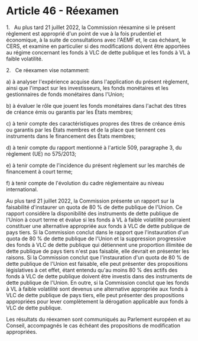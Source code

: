 # Article 46 - Réexamen


1.   Au plus tard 21 juillet 2022, la Commission réexamine si le présent règlement est approprié d'un point de vue à la fois prudentiel et économique, à la suite de consultations avec l'AEMF et, le cas échéant, le CERS, et examine en particulier si des modifications doivent être apportées au régime concernant les fonds à VLC de dette publique et les fonds à VL à faible volatilité.

2.   Ce réexamen vise notamment:

a) à analyser l'expérience acquise dans l'application du présent règlement, ainsi que l'impact sur les investisseurs, les fonds monétaires et les gestionnaires de fonds monétaires dans l'Union;

b) à évaluer le rôle que jouent les fonds monétaires dans l'achat des titres de créance émis ou garantis par les États membres;

c) à tenir compte des caractéristiques propres des titres de créance émis ou garantis par les États membres et de la place que tiennent ces instruments dans le financement des États membres;

d) à tenir compte du rapport mentionné à l'article 509, paragraphe 3, du règlement (UE) no 575/2013;

e) à tenir compte de l'incidence du présent règlement sur les marchés de financement à court terme;

f) à tenir compte de l'évolution du cadre réglementaire au niveau international.

Au plus tard 21 juillet 2022, la Commission présente un rapport sur la faisabilité d'instaurer un quota de 80 % de dette publique de l'Union. Ce rapport considère la disponibilité des instruments de dette publique de l'Union à court terme et évalue si les fonds à VL à faible volatilité pourraient constituer une alternative appropriée aux fonds à VLC de dette publique de pays tiers. Si la Commission conclut dans le rapport que l'instauration d'un quota de 80 % de dette publique de l'Union et la suppression progressive des fonds à VLC de dette publique qui détiennent une proportion illimitée de dette publique de pays tiers n'est pas faisable, elle devrait en présenter les raisons. Si la Commission conclut que l'instauration d'un quota de 80 % de dette publique de l'Union est faisable, elle peut présenter des propositions législatives à cet effet, étant entendu qu'au moins 80 % des actifs des fonds à VLC de dette publique doivent être investis dans des instruments de dette publique de l'Union. En outre, si la Commission conclut que les fonds à VL à faible volatilité sont devenus une alternative appropriée aux fonds à VLC de dette publique de pays tiers, elle peut présenter des propositions appropriées pour lever complètement la dérogation applicable aux fonds à VLC de dette publique.

Les résultats du réexamen sont communiqués au Parlement européen et au Conseil, accompagnés le cas échéant des propositions de modification appropriées.
